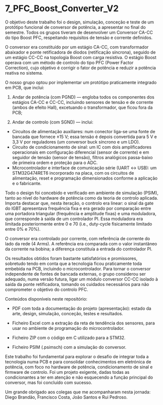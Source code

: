 # 7_PFC_Boost_Converter_V2

O objetivo deste trabalho foi o design, simulação, conceção e teste de um protótipo funcional de conversor de potência, a apresentar no final do semestre. Todos os grupos tiveram de desenvolver um Conversor CA-CC do tipo Boost PFC, respeitando requisitos de tensão e corrente definidos.

O conversor era constituído por um estágio CA-CC, com transformador abaixador e ponte retificadora de díodos (retificação síncrona), seguido de um estágio CC-CC na topologia Boost com carga resistiva. O estágio Boost operava com um método de controlo do tipo PFC (Power Factor Correction), cujo objetivo é corrigir o fator de potência e reduzir a potência reativa no sistema.

O nosso grupo optou por implementar um protótipo praticamente integrado em PCB, que inclui:

1. Andar de potência (com PGND) — engloba todos os componentes dos estágios CA-CC e CC-CC, incluindo sensores de tensão e de corrente (ambos de efeito Hall), excetuando o transformador, que ficou fora da PCB;

2. Andar de controlo (com SGND) — inclui:

  - Circuitos de alimentação auxiliares: num conector liga-se uma fonte de bancada que fornece ±15 V; essa tensão é depois convertida para 5 V e 3,3 V por reguladores (um conversor buck síncrono e um LDO).
  - Circuito de condicionamento de sinal: um IC com dois amplificadores operacionais em configuração diferencial (sensor de corrente) e em seguidor de tensão (sensor de tensão), filtros analógicos passa-baixo de primeira ordem e proteção para o ADC.
  - Microcontrolador e interface de comunicação série (UART ↔ USB): um STM32G474RET6 incorporado na placa, com os circuitos de alimentação, reset e programação dimensionados conforme a aplicação e o fabricante.

Todo o design foi concebido e verificado em ambiente de simulação (PSIM), tanto ao nível do hardware de potência como da teoria de controlo aplicada. Importa destacar que, nesta iteração, o controlo era linear: o sinal da gate do IGBT apresentava frequência fixa e era gerado por comparação entre uma portadora triangular (frequência e amplitude fixas) e uma moduladora, que corresponde à saída de um controlador PI. Essa moduladora era limitada posteriormente entre 0 e 70 (i.e., duty-cycle fisicamente limitado entre 0% e 70%).

O conversor era controlado por corrente, com referência de corrente do lado da rede (4 Arms). A referência era comparada com o valor instantâneo da corrente na bobina; a diferença constituía a entrada do controlador PI.

Os resultados obtidos foram bastante satisfatórios e promissores, sobretudo tendo em conta que a tecnologia ficou praticamente toda embebida na PCB, incluindo o microcontrolador. Para tornar o conversor independente de fontes de bancada externas, o grupo considerou ser adequado, numa versão futura, ligar um módulo conversor CC-CC isolado à saída da ponte retificadora, tomando os cuidados necessários para não comprometer o objetivo do controlo PFC.

Conteúdos disponíveis neste repositório:

- PDF com toda a documentação do projeto (apresentação): estado da arte, design, simulação, conceção, testes e resultados.

- Ficheiro Excel com a extração da reta de tendência dos sensores, para usar no ambiente de programação do microcontrolador.

- Ficheiro ZIP com o código em C utilizado para a STM32.

- Ficheiro PSIM (.psimsch) com a simulação do conversor.

Este trabalho foi fundamental para explorar o desafio de integrar toda a tecnologia numa PCB e para consolidar conhecimentos em eletrónica de potência, com foco no hardware de potência, condicionamento de sinal e firmware de controlo. Foi um projeto exigente, dadas todas as condicionantes a ter em atenção e não esquecendo a função principal do conversor, mas foi concluído com sucesso.

Um grande obrigado aos colegas que me acompanharam nesta jornada: Diego Brandão, Francisco Costa, João Santos e Rui Pedroso.
